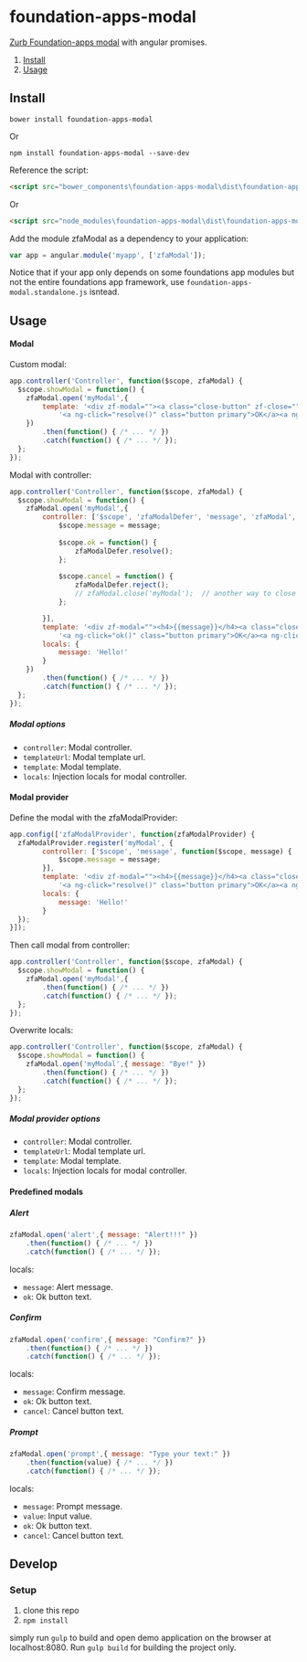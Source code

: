 foundation-apps-modal
======================

[Zurb Foundation-apps modal](http://foundation.zurb.com/apps/docs/#!/modal) with angular promises.

1. [Install](#install)
2. [Usage](#usage)

## Install

```
bower install foundation-apps-modal
```

Or

```
npm install foundation-apps-modal --save-dev
```

Reference the script:

```html
<script src="bower_components\foundation-apps-modal\dist\foundation-apps-modal.js"></script>
```

Or

```html
<script src="node_modules\foundation-apps-modal\dist\foundation-apps-modal.js"></script>
```

Add the module zfaModal as a dependency to your application:

```js
var app = angular.module('myapp', ['zfaModal']);
```

Notice that if your app only depends on some foundations app modules but not the entire foundations app framework, use `foundation-apps-modal.standalone.js` isntead.

## Usage

#### Modal

Custom modal:

```js
app.controller('Controller', function($scope, zfaModal) {
  $scope.showModal = function() {
  	zfaModal.open('myModal',{
        template: '<div zf-modal=""><a class="close-button" zf-close="">×</a><h4>Hello!</h4>' +
            '<a ng-click="resolve()" class="button primary">OK</a><a ng-click="reject()" class="button secondary">Cancel</a></div>'
    })
        .then(function() { /* ... */ })
        .catch(function() { /* ... */ });
  };
});
```

Modal with controller:

```js
app.controller('Controller', function($scope, zfaModal) {
  $scope.showModal = function() {
  	zfaModal.open('myModal',{
        controller: ['$scope', 'zfaModalDefer', 'message', 'zfaModal', function($scope, zfaModalDefer, message, zfaModal) {
            $scope.message = message;
        
            $scope.ok = function() {
                zfaModalDefer.resolve();
            };
            
            $scope.cancel = function() {
                zfaModalDefer.reject();
                // zfaModal.close('myModal');  // another way to close modal, using its id
            };

        }],
        template: '<div zf-modal=""><h4>{{message}}</h4><a class="close-button" zf-close="">×</a>' +
            '<a ng-click="ok()" class="button primary">OK</a><a ng-click="cancel()" class="button secondary">Cancel</a></div>',
        locals: {
            message: 'Hello!'
        }
    })
        .then(function() { /* ... */ })
        .catch(function() { /* ... */ });
  };
});
```

##### Modal options

* `controller`: Modal controller.
* `templateUrl`: Modal template url.
* `template`: Modal template.
* `locals`: Injection locals for modal controller.

#### Modal provider

Define the modal with the zfaModalProvider:

```js
app.config(['zfaModalProvider', function(zfaModalProvider) {
  zfaModalProvider.register('myModal', {
        controller: ['$scope', 'message', function($scope, message) {
            $scope.message = message;
        }],
        template: '<div zf-modal=""><h4>{{message}}</h4><a class="close-button" zf-close="">×</a>' +
            '<a ng-click="resolve()" class="button primary">OK</a><a ng-click="reject()" class="button secondary">Cancel</a></div>',
        locals: {
            message: 'Hello!'
        }
  });
}]);
```

Then call modal from controller:

```js
app.controller('Controller', function($scope, zfaModal) {
  $scope.showModal = function() {
  	zfaModal.open('myModal',{
        .then(function() { /* ... */ })
        .catch(function() { /* ... */ });
  };
});
```

Overwrite locals:

```js
app.controller('Controller', function($scope, zfaModal) {
  $scope.showModal = function() {
  	zfaModal.open('myModal',{ message: "Bye!" })
        .then(function() { /* ... */ })
        .catch(function() { /* ... */ });
  };
});
```

##### Modal provider options

* `controller`: Modal controller.
* `templateUrl`: Modal template url.
* `template`: Modal template.
* `locals`: Injection locals for modal controller.

#### Predefined modals

##### Alert

```js
zfaModal.open('alert',{ message: "Alert!!!" })
    .then(function() { /* ... */ })
    .catch(function() { /* ... */ });
```

locals:
* `message`: Alert message.
* `ok`: Ok button text.

##### Confirm

```js
zfaModal.open('confirm',{ message: "Confirm?" })
    .then(function() { /* ... */ })
    .catch(function() { /* ... */ });
```

locals:
* `message`: Confirm message.
* `ok`: Ok button text.
* `cancel`: Cancel button text.

##### Prompt

```js
zfaModal.open('prompt',{ message: "Type your text:" })
    .then(function(value) { /* ... */ })
    .catch(function() { /* ... */ });
```

locals:
* `message`: Prompt message.
* `value`: Input value.
* `ok`: Ok button text.
* `cancel`: Cancel button text.

## Develop

### Setup

1. clone this repo
2. `npm install`

simply run `gulp` to build and open demo application on the browser at localhost:8080.
Run `gulp build` for building the project only.